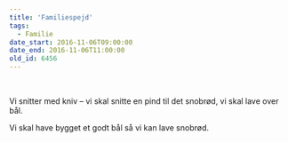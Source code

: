 ```yaml
---
title: 'Familiespejd'
tags:
  - Familie
date_start: 2016-11-06T09:00:00
date_end: 2016-11-06T11:00:00
old_id: 6456
---
```

&nbsp;

Vi snitter med kniv – vi skal snitte en pind til det snobrød, vi skal lave over bål.

 Vi skal have bygget et godt bål så vi kan lave snobrød.